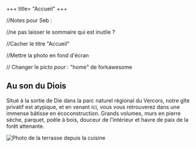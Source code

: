 +++
title= "Accueil"
+++

//Notes pour Seb :

//ne pas laisser le sommaire qui est inutile ? 

//Cacher le titre "Accueil"

//Mettre la photo en fond d'écran

// Changer le picto pour : "home" de forkawesome

## Au son du Diois



Situé à la sortie de Die dans la parc naturel régional du Vercors, notre gîte privatif est atypique, et en venant ici, vous vous retrouverez dans une immense bâtisse en écoconstruction. Grands volumes, murs en pierre sèche, parquet, poêle à bois, douceur de l'intérieur et havre de paix de la forêt attenante.

![Photo de la terrasse depuis la cuisine
](Cuisine.jpg)


